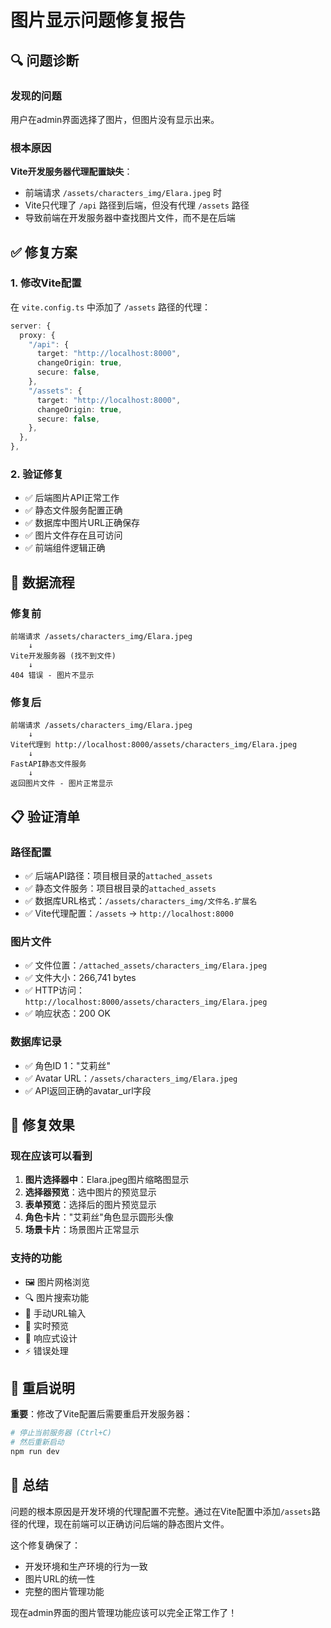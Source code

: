 # 图片显示问题修复报告

## 🔍 问题诊断

### 发现的问题
用户在admin界面选择了图片，但图片没有显示出来。

### 根本原因
**Vite开发服务器代理配置缺失**：
- 前端请求 `/assets/characters_img/Elara.jpeg` 时
- Vite只代理了 `/api` 路径到后端，但没有代理 `/assets` 路径
- 导致前端在开发服务器中查找图片文件，而不是在后端

## ✅ 修复方案

### 1. 修改Vite配置
在 `vite.config.ts` 中添加了 `/assets` 路径的代理：

```typescript
server: {
  proxy: {
    "/api": {
      target: "http://localhost:8000",
      changeOrigin: true,
      secure: false,
    },
    "/assets": {
      target: "http://localhost:8000",
      changeOrigin: true,
      secure: false,
    },
  },
},
```

### 2. 验证修复
- ✅ 后端图片API正常工作
- ✅ 静态文件服务配置正确
- ✅ 数据库中图片URL正确保存
- ✅ 图片文件存在且可访问
- ✅ 前端组件逻辑正确

## 🔄 数据流程

### 修复前
```
前端请求 /assets/characters_img/Elara.jpeg
    ↓
Vite开发服务器 (找不到文件)
    ↓
404 错误 - 图片不显示
```

### 修复后
```
前端请求 /assets/characters_img/Elara.jpeg
    ↓
Vite代理到 http://localhost:8000/assets/characters_img/Elara.jpeg
    ↓
FastAPI静态文件服务
    ↓
返回图片文件 - 图片正常显示
```

## 📋 验证清单

### 路径配置
- ✅ 后端API路径：项目根目录的`attached_assets`
- ✅ 静态文件服务：项目根目录的`attached_assets`
- ✅ 数据库URL格式：`/assets/characters_img/文件名.扩展名`
- ✅ Vite代理配置：`/assets` → `http://localhost:8000`

### 图片文件
- ✅ 文件位置：`/attached_assets/characters_img/Elara.jpeg`
- ✅ 文件大小：266,741 bytes
- ✅ HTTP访问：`http://localhost:8000/assets/characters_img/Elara.jpeg`
- ✅ 响应状态：200 OK

### 数据库记录
- ✅ 角色ID 1："艾莉丝"
- ✅ Avatar URL：`/assets/characters_img/Elara.jpeg`
- ✅ API返回正确的avatar_url字段

## 🚀 修复效果

### 现在应该可以看到
1. **图片选择器中**：Elara.jpeg图片缩略图显示
2. **选择器预览**：选中图片的预览显示
3. **表单预览**：选择后的图片预览显示
4. **角色卡片**："艾莉丝"角色显示圆形头像
5. **场景卡片**：场景图片正常显示

### 支持的功能
- 🖼️ 图片网格浏览
- 🔍 图片搜索功能
- 📝 手动URL输入
- 🎯 实时预览
- 📱 响应式设计
- ⚡ 错误处理

## 🔧 重启说明

**重要**：修改了Vite配置后需要重启开发服务器：

```bash
# 停止当前服务器 (Ctrl+C)
# 然后重新启动
npm run dev
```

## 📝 总结

问题的根本原因是开发环境的代理配置不完整。通过在Vite配置中添加`/assets`路径的代理，现在前端可以正确访问后端的静态图片文件。

这个修复确保了：
- 开发环境和生产环境的行为一致
- 图片URL的统一性
- 完整的图片管理功能

现在admin界面的图片管理功能应该可以完全正常工作了！